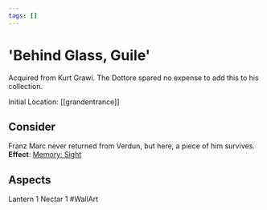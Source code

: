 ```yaml
---
tags: []
---
```

# 'Behind Glass, Guile'
Acquired from Kurt Grawi. The Dottore spared no expense to add this to his collection.

Initial Location: [[grandentrance]]
## Consider
Franz Marc never returned from Verdun, but here, a piece of him survives.
**Effect**: [Memory: Sight](https://uadaf.theevilroot.xyz/rowenarium/element/mem.sight)
## Aspects
Lantern 1
Nectar 1
#WallArt